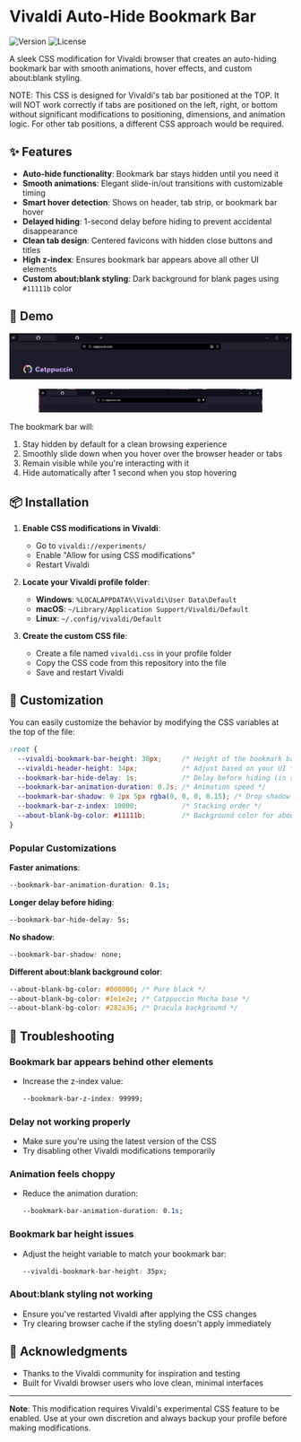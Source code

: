 # Vivaldi Auto-Hide Bookmark Bar

![Version](https://img.shields.io/badge/version-1.0-blue.svg)
![License](https://img.shields.io/badge/license-MIT-green.svg)

A sleek CSS modification for Vivaldi browser that creates an auto-hiding bookmark bar with smooth animations, hover effects, and custom about:blank styling.

  NOTE: This CSS is designed for Vivaldi's tab bar positioned at the TOP.
  It will NOT work correctly if tabs are positioned on the left, right, or bottom
  without significant modifications to positioning, dimensions, and animation logic.
  For other tab positions, a different CSS approach would be required.

## ✨ Features

- **Auto-hide functionality**: Bookmark bar stays hidden until you need it
- **Smooth animations**: Elegant slide-in/out transitions with customizable timing
- **Smart hover detection**: Shows on header, tab strip, or bookmark bar hover
- **Delayed hiding**: 1-second delay before hiding to prevent accidental disappearance
- **Clean tab design**: Centered favicons with hidden close buttons and titles
- **High z-index**: Ensures bookmark bar appears above all other UI elements
- **Custom about:blank styling**: Dark background for blank pages using `#11111b` color

## 🎥 Demo

![Screenshot](/screenshot.png)
<div align="center">
  <img src="demo.gif" alt="Demo">
</div>

The bookmark bar will:
1. Stay hidden by default for a clean browsing experience
2. Smoothly slide down when you hover over the browser header or tabs
3. Remain visible while you're interacting with it
4. Hide automatically after 1 second when you stop hovering

## 📦 Installation

1. **Enable CSS modifications in Vivaldi**:
   - Go to `vivaldi://experiments/`
   - Enable "Allow for using CSS modifications"
   - Restart Vivaldi

2. **Locate your Vivaldi profile folder**:
   - **Windows**: `%LOCALAPPDATA%\Vivaldi\User Data\Default`
   - **macOS**: `~/Library/Application Support/Vivaldi/Default`
   - **Linux**: `~/.config/vivaldi/Default`

3. **Create the custom CSS file**:
   - Create a file named `vivaldi.css` in your profile folder
   - Copy the CSS code from this repository into the file
   - Save and restart Vivaldi

## 🎨 Customization

You can easily customize the behavior by modifying the CSS variables at the top of the file:

```css
:root {
  --vivaldi-bookmark-bar-height: 30px;     /* Height of the bookmark bar */
  --vivaldi-header-height: 34px;           /* Adjust based on your UI */
  --bookmark-bar-hide-delay: 1s;           /* Delay before hiding (in seconds) */
  --bookmark-bar-animation-duration: 0.2s; /* Animation speed */
  --bookmark-bar-shadow: 0 2px 5px rgba(0, 0, 0, 0.15); /* Drop shadow */
  --bookmark-bar-z-index: 10000;           /* Stacking order */
  --about-blank-bg-color: #11111b;         /* Background color for about:blank pages */
}
```

### Popular Customizations

**Faster animations**:
```css
--bookmark-bar-animation-duration: 0.1s;
```

**Longer delay before hiding**:
```css
--bookmark-bar-hide-delay: 5s;
```

**No shadow**:
```css
--bookmark-bar-shadow: none;
```

**Different about:blank background color**:
```css
--about-blank-bg-color: #000000; /* Pure black */
--about-blank-bg-color: #1e1e2e; /* Catppuccin Mocha base */
--about-blank-bg-color: #282a36; /* Dracula background */
```

## 🔧 Troubleshooting

### Bookmark bar appears behind other elements
- Increase the z-index value:
  ```css
  --bookmark-bar-z-index: 99999;
  ```

### Delay not working properly
- Make sure you're using the latest version of the CSS
- Try disabling other Vivaldi modifications temporarily

### Animation feels choppy
- Reduce the animation duration:
  ```css
  --bookmark-bar-animation-duration: 0.1s;
  ```

### Bookmark bar height issues
- Adjust the height variable to match your bookmark bar:
  ```css
  --vivaldi-bookmark-bar-height: 35px;
  ```

### About:blank styling not working
- Ensure you've restarted Vivaldi after applying the CSS changes
- Try clearing browser cache if the styling doesn't apply immediately

## 🙏 Acknowledgments

- Thanks to the Vivaldi community for inspiration and testing
- Built for Vivaldi browser users who love clean, minimal interfaces

---

**Note**: This modification requires Vivaldi's experimental CSS feature to be enabled. Use at your own discretion and always backup your profile before making modifications.
